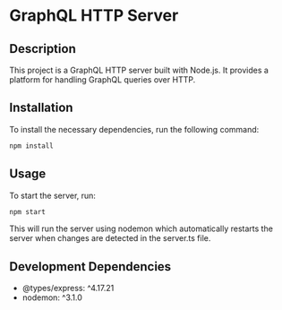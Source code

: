 # GraphQL HTTP Server

## Description
This project is a GraphQL HTTP server built with Node.js. It provides a platform for handling GraphQL queries over HTTP.

## Installation
To install the necessary dependencies, run the following command:
```bash
npm install
```

## Usage
To start the server, run:

```bash
npm start
```

This will run the server using nodemon which automatically restarts the server when changes are detected in the server.ts file.

## Development Dependencies
- @types/express: ^4.17.21
- nodemon: ^3.1.0

